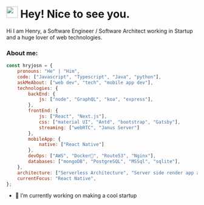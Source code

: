 <h1><img src="https://emojis.slackmojis.com/emojis/images/1531849430/4246/blob-sunglasses.gif?1531849430" width="30"/> Hey! Nice to see you.</h1>
<p>Hi I am Henry, a Software Engineer / Software Architect working in Startup and a huge lover of web technologies. </p>

<h3>About me: </h3>

```javascript
const hryjosn = {
    pronouns: "He" | "Him",
    code: ["Javascript", "Typescript", "Java", "python"],
    askMeAbout: ["web dev", "tech", "mobile app dev"],
    technologies: {
        backEnd: {
            js: ["node", "GraphQL", "koa", "express"],
        },
        frontEnd: {
            js: ["React", "Next.js"],
            css: ["material UI", "Antd", "bootstrap", "Gatsby"],
            streaming: ["webRTC", "Janus Server"]
        },
        mobileApp: {
            native: ["React Native"]
        },
        devOps: ["AWS", "Docker🐳", "Route53", "Nginx"],
        databases: ["mongoDB", "PostgreSQL", "MSSql", "sqlite"],
    },
    architecture: ["Serverless Architecture", "Server side render app application", "Single page applications"],
    currentFocus: "React Native",
};
```

<!-- <h3>Things I code with</h3>
   <img alt="React" src="https://img.shields.io/badge/-React-45b8d8?style=flat-square&logo=react&logoColor=white" />
     <img alt="Next.js" src="https://img.shields.io/badge/-Next.js-000000?style=flat-square&logo=next.js&logoColor=white" />

  <img alt="Webpack" src="https://img.shields.io/badge/-Webpack-8DD6F9?style=flat-square&logo=webpack&logoColor=white" /> 
  <img alt="Docker" src="https://img.shields.io/badge/-Docker-46a2f1?style=flat-square&logo=docker&logoColor=white" />
  <img alt="github actions" src="https://img.shields.io/badge/-Github_Actions-2088FF?style=flat-square&logo=github-actions&logoColor=white" />
  <img alt="TypeScript" src="https://img.shields.io/badge/-TypeScript-007ACC?style=flat-square&logo=typescript&logoColor=white" />
  <img alt="Apollo" src="https://img.shields.io/badge/-Apollo%20GraphQL-311C87?style=flat-square&logo=apollo-graphql&logoColor=white" />
  <img alt="redux" src="https://img.shields.io/badge/-Redux-764ABC?style=flat-square&logo=redux&logoColor=white" />
  <img alt="GraphQL" src="https://img.shields.io/badge/-GraphQL-E10098?style=flat-square&logo=graphql&logoColor=white" />
  <img alt="Sass" src="https://img.shields.io/badge/-Sass-CC6699?style=flat-square&logo=sass&logoColor=white" />
  <img alt="Styled Components" src="https://img.shields.io/badge/-Styled_Components-db7092?style=flat-square&logo=styled-components&logoColor=white" />
  <img alt="git" src="https://img.shields.io/badge/-Git-F05032?style=flat-square&logo=git&logoColor=white" />
  <img alt="npm" src="https://img.shields.io/badge/-NPM-CB3837?style=flat-square&logo=npm&logoColor=white" />
  <img alt="html5" src="https://img.shields.io/badge/-HTML5-E34F26?style=flat-square&logo=html5&logoColor=white" />
  <img alt="Prettier" src="https://img.shields.io/badge/-Prettier-F7B93E?style=flat-square&logo=prettier&logoColor=white" />
  <img alt="MongoDB" src="https://img.shields.io/badge/-MongoDB-13aa52?style=flat-square&logo=mongodb&logoColor=white" />
  <img alt="Nodejs" src="https://img.shields.io/badge/-Nodejs-43853d?style=flat-square&logo=Node.js&logoColor=white" /> -->

- 🔭 I’m currently working on making a cool startup
<!--
**hnyjosn/hnyjosn** is a ✨ _special_ ✨ repository because its `README.md` (this file) appears on your GitHub profile.

Here are some ideas to get you started:

- 🔭 I’m currently working on ...
- 🌱 I’m currently learning ...
- 👯 I’m looking to collaborate on ...
- 🤔 I’m looking for help with ...
- 💬 Ask me about ...
- 📫 How to reach me: ...
- 😄 Pronouns: ...
- ⚡ Fun fact: ...
-->
